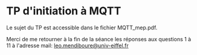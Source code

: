# TP d'initiation à MQTT

Le sujet du TP est accessible dans le fichier MQTT_mep.pdf.

Merci de me retourner à la fin de la séance les réponses aux questions 1 à 11 à l'adresse mail: leo.mendiboure@univ-eiffel.fr
